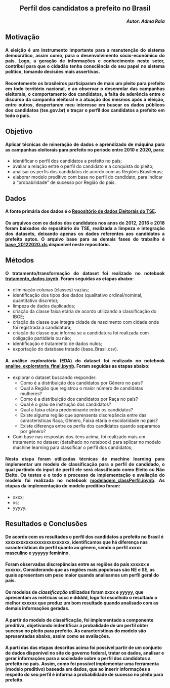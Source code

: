 ## <div style="text-align: Center"> Perfil dos candidatos a prefeito no Brasil </div>

##### <div style="text-align: right"> Autor: Adma Raia</div>


## <div style="text-align: justify"> Motivação</div> 


#### <div style="text-align: justify"> A eleição é um instrumento importante para a manutenção do sistema democrático, assim como, para o desenvolvimento sócio-econômico do país. Logo, a geração de informações e conhecimento neste setor, contribui para que o cidadão tenha consciência do seu papel no sistema político, tomando decisões mais assertivas. </div>

#### <p> <div style="text-align: justify"> Recentemente os brasileiros participaram de mais um pleito para prefeito em todo território nacional, e ao observar o desenrolar das campanhas eleitorais, o comportamento dos candidatos, a falta de aderência entre o discurso da campanha eleitoral e a atuação dos mesmos após a eleição, entre outros, despertaram meu interesse em buscar os dados públicos dos candidatos (tse.gov.br) e traçar o perfil dos candidatos a prefeito em todo o país. </div></p>


## <div style="text-align: justify"> Objetivo</div> 
#### <p> <div style="text-align: justify"> Aplicar técnicas de mineração de dados e aprendizado de máquina para as campanhas eleitorais para prefeito no período entre 2010 e 2020, para:
  <ul>
  <li> identificar o perfil dos candidatos a prefeito no país;
  <li> avaliar a relação entre o perfil do candidato e a conquista do pleito;
  <li> analisar os perfis dos candidatos de acordo com as Regiões Brasileiras; 
  <li> elaborar modelo preditivo com base no perfil do candidato, para indicar a “probabilidade” de  sucesso por Região do país.
  </ul>
  </div></p>
  
  
  ## <div style="text-align: justify"> Dados </div> 
 #### <p> <div style="text-align: justify"> A fonte primária dos dados é o [Repositório de dados Eleitorais do TSE](https://www.tse.jus.br/eleicoes/estatisticas/repositorio-de-dados-eleitorais-1).</div></p>
 ####  <p> <div style="text-align: justify">Os arquivos com os dados dos candidatos nos anos de 2012, 2016 e 2018 foram baixados do repositório do TSE, realizada a limpeza e integração dos datasets, deixando apenas os dados referentes aos candidatos a prefeito aptos. O arquivo base para as demais fases do trabalho é [base_20122020.xls](https://github.com/admaraia/PerfilCandPrefeito-Brasil/blob/main/base_20122020.xlsx) disponível neste repositório.</div></p>
 
 ## <div style="text-align: justify"> Métodos </div> 
 ####  <p> <div style="text-align: justify"> O tratamento/transformação do dataset foi realizado no notebook [tratamento_dados.ipynb](https://github.com/admaraia/PerfilCandPrefeito-Brasil/blob/main/tratamento_dados.ipynb). Foram seguidas as etapas abaixo:
 <ul>
  <li> eliminação colunas (classes) vazias;
  <li> identificação dos tipos dos dados (qualitativo ordinal/nominal, quantitativo discreto);
  <li> limpeza de dados duplicados;
  <li> criação da classe faixa etária de acordo utilizando a classificação do IBGE;
  <li> criação da classe que integra cidade de nascimento com cidade onde foi registrada a candidatura;
  <li> criação da classe que informa se a candidatura foi realizada com coligação partidária ou não;
  <li> identificação e tratamento de dados nulos;
  <li> exportação do database tratado (base_Brasil.csv).
  </ul> </div></p>
  
 #### <p> <div style="text-align: justify"> A análise exploratória (EDA) do dataset foi realizado no notebook [analise_exploratoria_final.ipynb](https://github.com/admaraia/PerfilCandPrefeito-Brasil/blob/main/analise_exploratoria_final.ipynb). Foram seguidas as etapas abaixo:
 <ul>
  <li> explorar o dataset buscando responder:
    <ul>
     <li> Como é a distribuição dos candidatos por Gênero no país?
     <li> Qual a Região que registrou o maior número de candidatas mulheres?
     <li> Como é a distribuição dos candidatos por Raça no país?
     <li> Qual é o grau de instrução dos candidatos?
     <li> Qual a faixa etária predominante entre os candidatos?
     <li> Existe alguma região que aprensenta discrepância entre das características Raça, Gênero, Faixa etária e escolaridade no país?
     <li> Existe diferença entre os perfis dos candidatos quando separamos por gênero?
    </ul>
  <li> Com base nas respostas dos itens acima, foi realizado mais um tratamento no dataset (detalhado no notebook) para aplicar no modelo machine learning para classificar o perfil dos candidatos;
  </ul> </div></p>
  
  #### <p> <div style="text-align: justify"> Nesta etapa foram utilizadas técnicas de machine learning para implementar um <b> modelo de classificação </b> para o perfil de candidado, o qual partindo do input de perfil ele será classificado como Eleito ou Não Eleito. Os testes e o todo o processo de implementação e avaliação do modelo foi realizada no notebook [modelagem_classPerfil.ipynb](https://github.com/admaraia/PerfilCandPrefeito-Brasil/blob/main/modelagem_classPerfil.ipynb). As etapas da implementação do modelo preditivo foram:
  
 <ul>
  <li> xxxx;
  <li> xs;
  <li> yyyyy.
  </ul> </div></p>
  
## <div style="text-align: justify"> Resultados e Conclusões </div> 

#### De acordo com os resultados o perfil dos candidatos a prefeito no Brasil é xxxxxxxxxxxxxxxxxxxxxxxxx, identificamos que há diferença nas características do perfil quanto ao gênero, sendo o perfil xxxxx masculino e yyyyyy feminino.

#### Foram observadas discrepâncias entre as regiões do país xxxxxx e xxxxxx. Considerando que as regiões mais populosas são NE e SE, as quais apresentam um peso maior quando analisamos um perfil geral do país.

####  Os modelos de ***classificação*** utilizados foram xxxx e yyyyy, que apresentam as métricas cccc e ddddd, logo foi escolhido o resultado o melhor xxxxxx que produz um bom resultado quando analisado com as demais informações geradas.

####  A partir do modelo de classificação, foi implementado a componente preditiva, objetivando indentificar a probalidade de um perfil obter sucesso no pleito para prefeito. As características do modelo são apresentadas abaixo, assim como as avaliações.

#### A parti das das etapas descritas acima foi possível partir de um conjunto de dados disponível no site do governo federal, tratar os dados, analisar e gerar informações para a sociedade sobre o perfil dos candidatos a prefeito no país. Assim, como foi possível implementar uma ferramenta (modelo preditivo) baseada em dados, que ao inserir informações a respeito do seu perfil é informa a probabilidade de sucesso no pleito para prefeito.
 
